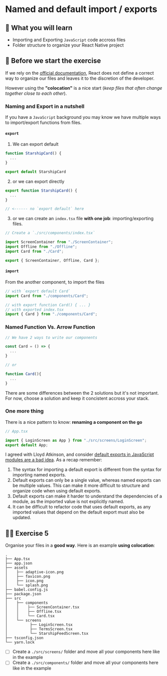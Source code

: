 # Named and default import / exports

## 📡 What you will learn

- Importing and Exporting `JavaScript` code accross files
- Folder structure to organize your React Native project

## 👾 Before we start the exercise

If we rely on the [official documentation](https://reactjs.org/docs/faq-structure.html), React does not define a correct way to organize our files and leaves it to the discretion of the developer.

However using the **"colocation"** is a nice start (_keep files that often change together close to each other_).

### Naming and Export in a nutshell

If you have a `JavaScript` background you may know we have multiple ways to import/export functions from files.

#### `export`

1. We can export default

```javascript
function StarshipCard() {
  ...
}

export default StarshipCard
```

2. or we can export directly

```javascript
export function StarshipCard() {
  ...
}

// <------ no `export default` here
```

3. or we can create an `index.tsx` file **with one job**: importing/exporting files.

```javascript
// Create a `./src/components/index.tsx`

import ScreenContainer from "./ScreenContainer";
import Offline from "./Offline";
import Card from "./Card";

export { ScreenContainer, Offline, Card };
```

#### `import`

From the another component, to import the files

```javascript
// with `export default Card`
import Card from "./components/Card";

// with export function Card() { ... }
// with exported index.tsx
import { Card } from "./components/Card";
```

### Named Function Vs. Arrow Function

```javascript
// We have 2 ways to write our components

const Card = () => {
  ...
}

// or

function Card(){
  ...
}
```

There are some differences between the 2 solutions but it's not important. For now, choose a solution and keep it concistent accross your stack.

### One more thing

There is a nice pattern to know: **renaming a component on the go**

```javascript
// App.tsx

import { LoginScreen as App } from "./src/screens/LoginScreen";
export default App;
```

I agreed with Lloyd Atkinson, and consider [default exports in JavaScript modules are a bad idea](https://www.lloydatkinson.net/posts/2022/default-exports-in-javascript-modules-are-terrible/). As a recap remember:

1. The syntax for importing a default export is different from the syntax for importing named exports.
2. Default exports can only be a single value, whereas named exports can be multiple values. This can make it more difficult to structure and organize code when using default exports.
3. Default exports can make it harder to understand the dependencies of a module, as the imported value is not explicitly named.
4. It can be difficult to refactor code that uses default exports, as any imported values that depend on the default export must also be updated.

## 👨‍🚀 Exercise 5

Organise your files in a **good way**. Here is an example **using colocation**:

```console
.
├── App.tsx
├── app.json
├── assets
│    ├── adaptive-icon.png
│    ├── favicon.png
│    ├── icon.png
│    └── splash.png
├── babel.config.js
├── package.json
├── src
│    ├── components
│    │    ├── ScreenContainer.tsx
│    │    ├── Offline.tsx
│    │    └── Card.tsx
│    └── screens
│          ├── LoginScreen.tsx
│          ├── TermsScreen.tsx
│          └── StarshipFeedScreen.tsx
├── tsconfig.json
└── yarn.lock
```

- [ ] Create a `./src/screens/` folder and move all your components here like in the example
- [ ] Create a `./src/components/` folder and move all your components here like in the example
